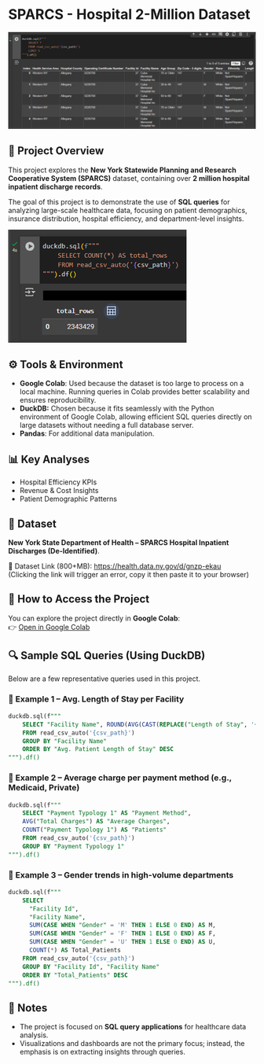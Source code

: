 # SPARCS - Hospital 2-Million Dataset

![Hospital Dashboard V2](SPARCS-Hospital1.png)

## 📌 Project Overview

This project explores the **New York Statewide Planning and Research Cooperative System (SPARCS)** dataset, containing over **2 million hospital inpatient discharge records**.

The goal of this project is to demonstrate the use of **SQL queries** for analyzing large-scale healthcare data, focusing on patient demographics, insurance distribution, hospital efficiency, and department-level insights.

![Hospital Dashboard V2](SPARCS-Hospital.png)

## ⚙️ Tools & Environment

* **Google Colab**: Used because the dataset is too large to process on a local machine. Running queries in Colab provides better scalability and ensures reproducibility.
* **DuckDB:** Chosen because it fits seamlessly with the Python environment of Google Colab, allowing efficient SQL queries directly on large datasets without needing a full database server.
* **Pandas**: For additional data manipulation.

## 📊 Key Analyses

* Hospital Efficiency KPIs
* Revenue & Cost Insights
* Patient Demographic Patterns

## 📂 Dataset

**New York State Department of Health – SPARCS Hospital Inpatient Discharges (De-Identified)**.

🔗 Dataset Link (800+MB): https://health.data.ny.gov/d/gnzp-ekau <br>
(Clicking the link will trigger an error, copy it then paste it to your browser)

## 🚀 How to Access the Project

You can explore the project directly in **Google Colab**: <br>
👉 [Open in Google Colab](https://colab.research.google.com/drive/16vVF4Mv9EUjtuC9yZyd9nt5WzNINmcNA?usp=sharing) 

## 🔍 Sample SQL Queries (Using DuckDB)

Below are a few representative queries used in this project.  

### 📌 Example 1 – Avg. Length of Stay per Facility
```sql
duckdb.sql(f"""
    SELECT "Facility Name", ROUND(AVG(CAST(REPLACE("Length of Stay", '+', '')AS DOUBLE)),2) AS "Avg. Patient Length of Stay"
    FROM read_csv_auto('{csv_path}')
    GROUP BY "Facility Name"
    ORDER BY "Avg. Patient Length of Stay" DESC
""").df()
```

### 📌 Example 2 – Average charge per payment method (e.g., Medicaid, Private)
```sql
duckdb.sql(f"""
    SELECT "Payment Typology 1" AS "Payment Method",
    AVG("Total Charges") AS "Average Charges",
    COUNT("Payment Typology 1") AS "Patients"
    FROM read_csv_auto('{csv_path}')
    GROUP BY "Payment Typology 1"
""").df()
```
### 📌 Example 3 – Gender trends in high-volume departments
```sql
duckdb.sql(f"""
    SELECT
      "Facility Id",
      "Facility Name",
      SUM(CASE WHEN "Gender" = 'M' THEN 1 ELSE 0 END) AS M,
      SUM(CASE WHEN "Gender" = 'F' THEN 1 ELSE 0 END) AS F,
      SUM(CASE WHEN "Gender" = 'U' THEN 1 ELSE 0 END) AS U,
      COUNT(*) AS Total_Patients
    FROM read_csv_auto('{csv_path}')
    GROUP BY "Facility Id", "Facility Name"
    ORDER BY "Total_Patients" DESC
""").df()
```

## 📌 Notes

* The project is focused on **SQL query applications** for healthcare data analysis.
* Visualizations and dashboards are not the primary focus; instead, the emphasis is on extracting insights through queries.






